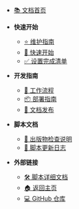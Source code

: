 <!-- _sidebar.md -->

* [📚 文档首页](README.md)

* **快速开始**
  * [⭐ 维护指南](MAINTENANCE_GUIDE.md)
  * [🚀 快速开始](QUICKSTART.md)
  * [✅ 设置完成清单](SETUP_COMPLETE.md)

* **开发指南**
  * [🔄 工作流程](WORKFLOW.md)
  * [📦 部署指南](DEPLOYMENT.md)
  * [📖 文档发布](DOCS_DEPLOYMENT.md)

* **脚本文档**
  * [📖 出版物检查说明](README_check_publications.md)
  * [📝 脚本更新日志](SCRIPTS_CHANGELOG.md)

* **外部链接**
  * [🛠️ 脚本详细文档](../scripts/README.md)
  * [🏠 返回主页](../README.md)
  * [💻 GitHub 仓库](https://github.com/SongshGeo/SongshGeo-as-Scholar)

